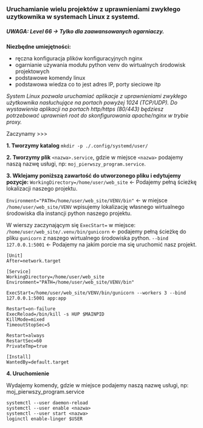 ### Uruchamianie wielu projektów z uprawnieniami zwykłego uzytkownika w systemach Linux z systemd.

##### UWAGA: Level 66 -> Tylko dla zaawansowanych ogarniaczy.

**Niezbędne umiejętności:**

- ręczna konfiguracja plików konfiguracyjnych nginx
- ogarnianie używania modułu python venv do wirtualnych środowisk projektowych
- podstawowe komendy linux
- podstawowa wiedza co to jest adres IP, porty sieciowe itp

_System Linux pozwala uruchamiać aplikacje z uprawnieniami zwykłego użytkownika nasłuchujące na portach powyżej 1024 (TCP/UDP). Do wystawienia aplikacji na portach http/https (80/443) będziesz potrzebować uprawnień root do skonfigurowania apache/nginx w trybie proxy._

Zaczynamy >>>

**1. Tworzymy katalog**
`mkdir -p ./.config/systemd/user/`

**2. Tworzymy plik** `<nazwa>.service`, gdzie w miejsce `<nazwa>` podajemy naszą nazwę usługi, np: `moj_pierwszy_program.service`.

**3. Wklejamy poniższą zawartość do utworzonego pliku i edytujemy pozycje:**
`WorkingDirectory=/home/user/web_site` <- Podajemy pełną ścieżkę lokalizacji naszego projektu.

`Environment="PATH=/home/user/web_site/VENV/bin"` <- w miejsce `/home/user/web_site/VENV` wpisujemy lokalizację własnego wirtualnego środowiska dla instancji python naszego projektu.

W wierszy zaczynającym się `ExecStart=` w miejsce:
`/home/user/web_site/.venv/bin/gunicorn` <- podajemy pełną ścieżkę do pliku `gunicorn` z naszego wirtualnego środowiska python.
`--bind 127.0.0.1:5001` <- Podajemy na jakim porcie ma się uruchomić nasz projekt.

```
[Unit]
After=network.target

[Service]
WorkingDirectory=/home/user/web_site
Environment="PATH=/home/user/web_site/VENV/bin"

ExecStart=/home/user/web_site/VENV/bin/gunicorn --workers 3 --bind 127.0.0.1:5001 app:app

Restart=on-failure
ExecReload=/bin/kill -s HUP $MAINPID
KillMode=mixed
TimeoutStopSec=5

Restart=always
RestartSec=60
PrivateTmp=true

[Install]
WantedBy=default.target
```

**4. Uruchomienie**

Wydajemy komendy, gdzie w miejsce <nazwa> podajemy naszą nazwę usługi, np: moj_pierwszy_program.service

```
systemctl --user daemon-reload
systemctl --user enable <nazwa>
systemctl --user start <nazwa>
loginctl enable-linger $USER
```
